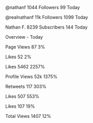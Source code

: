 @nathanf
1044
Followers
99 Today

@realnathanf
11k
Followers
1099 Today

Nathan F.
8239
Subscribers
144 Today

Overview - Today

Page Views
87
3%

Likes
52
2%

Likes
5462
2257%

Profile Views
52k
1375%

Retweets
117
303%

Likes
507
553%

Likes
107
19%

Total Views
1407
12%
